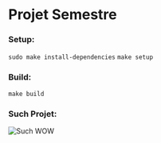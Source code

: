# Projet Semestre

### Setup:
`sudo make install-dependencies`
`make setup`

### Build:
`make build`

### Such Projet:

![Such WOW](https://upload.wikimedia.org/wikipedia/commons/d/df/Doge_homemade_meme.jpg)
